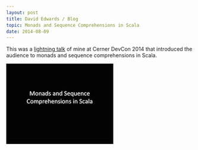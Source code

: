 ```yaml
---
layout: post
title: David Edwards / Blog
topic: Monads and Sequence Comprehensions in Scala
date: 2014-08-09
---
```

This was a [lightning talk](https://www.dropbox.com/s/02snyfa0mdribe7/monads-sequence-comprehensions-scala.pdf?dl=0) of mine at Cerner DevCon 2014 that introduced the audience to monads and sequence comprehensions in Scala.

[![Monads and Sequence Comprehensions in Scala](/images/monads-sequence-comprehensions-scala.png)](https://www.dropbox.com/s/02snyfa0mdribe7/monads-sequence-comprehensions-scala.pdf?dl=0 "Monads and Sequence Comprehensions in Scala")
